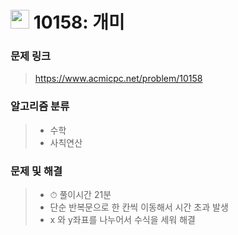 # <img src="https://d2gd6pc034wcta.cloudfront.net/tier/6.svg" width="30">  10158: 개미

### 문제 링크

> https://www.acmicpc.net/problem/10158



### 알고리즘 분류

>- 수학
>- 사칙연산



### 문제 및 해결

>- ⏱ 풀이시간 21분
>- 단순 반복문으로 한 칸씩 이동해서 시간 초과 발생
>- x 와 y좌표를 나누어서 수식을 세워 해결


